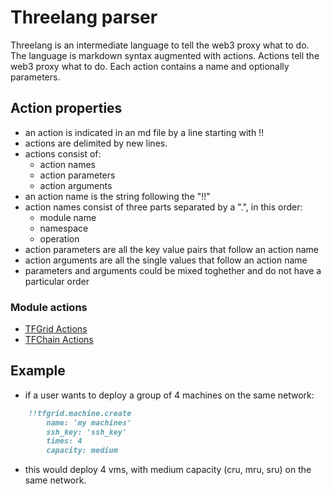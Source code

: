 # Threelang parser

Threelang is an intermediate language to tell the web3 proxy what to do. The language is markdown syntax augmented with actions. Actions tell the web3 proxy what to do. Each action contains a name and optionally parameters.

## Action properties

- an action is indicated in an md file by a line starting with !!
- actions are delimited by new lines.
- actions consist of:
  - action names
  - action parameters
  - action arguments
- an action name is the string following the "!!"
- action names consist of three parts separated by a ".", in this order:
  - module name
  - namespace
  - operation
- action parameters are all the key value pairs that follow an action name
- action arguments are all the single values that follow an action name
- parameters and arguments could be mixed toghether and do not have a particular order

### Module actions

- [TFGrid Actions](./tfgrid/grid_actions.md)
- [TFChain Actions](./tfchain/tfchain.md)

## Example

- if a user wants to deploy a group of 4 machines on the same network:
  
```md
    !!tfgrid.machine.create
        name: 'my machines'
        ssh_key: 'ssh_key'
        times: 4
        capacity: medium
```

- this would deploy 4 vms, with medium capacity (cru, mru, sru) on the same network.
